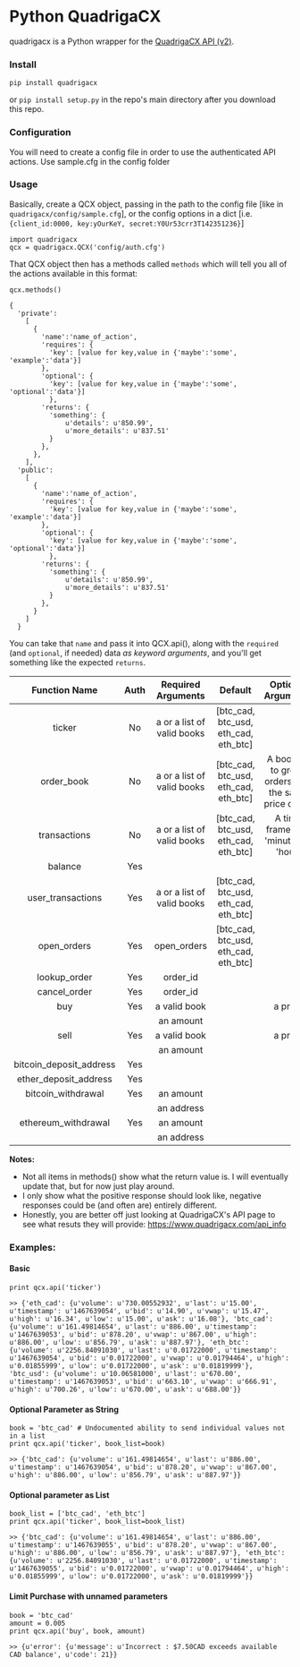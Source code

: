 # Python QuadrigaCX

quadrigacx is a Python wrapper for the [QuadrigaCX API (v2)](https://www.quadrigacx.com/api_info).

### Install

`pip install quadrigacx`

or `pip install setup.py` in the repo's main directory after you download this repo.

### Configuration

You will need to create a config file in order to use the authenticated API actions.
Use sample.cfg in the config folder

### Usage

Basically, create a QCX object, passing in the path to the config file [like in `quadrigacx/config/sample.cfg`], or the config options in a dict [i.e. `{client_id:0000, key:yOurKeY, secret:Y0Ur53crr3T142351236}`]

    import quadrigacx
    qcx = quadrigacx.QCX('config/auth.cfg')

That QCX object then has a methods called `methods` which will tell you all of the actions available in this format:

    qcx.methods()

    {
      'private':
        [
          {
            'name':'name_of_action',
            'requires': {
              'key': [value for key,value in {'maybe':'some', 'example':'data'}]
            },
            'optional': {
              'key': [value for key,value in {'maybe':'some', 'optional':'data'}]
              },
            'returns': {
              'something': {
                  u'details': u'850.99',
                  u'more_details': u'837.51'
              }
            },
          },
        ],
      'public':
        [
          {
            'name':'name_of_action',
            'requires': {
              'key': [value for key,value in {'maybe':'some', 'example':'data'}]
            },
            'optional': {
              'key': [value for key,value in {'maybe':'some', 'optional':'data'}]
              },
            'returns': {
              'something': {
                  u'details': u'850.99',
                  u'more_details': u'837.51'
              }
            },
          }
        ]
      }

You can take that `name` and pass it into QCX.api(), along with the `required` (and `optional`, if needed) data *as keyword arguments*, and you'll get something like the expected `returns`.


| **Function Name** | **Auth** | **Required Arguments** | **Default** | **Optional Arguments** | **Default** |
|:-----------------------:|:--------:|:--------------------------:|:------------------------------------:|:----------------------------------------------------:|:-----------:|
| ticker | No | a or a list of valid books | [btc_cad, btc_usd, eth_cad, eth_btc] |  |  |
| order_book | No | a or a list of valid books | [btc_cad, btc_usd, eth_cad, eth_btc] | A boolean to group orders with the same price or not |  False |
| transactions | No | a or a list of valid books | [btc_cad, btc_usd, eth_cad, eth_btc] | A time frame; last 'minute', or 'hour' | hour |
| balance | Yes |  |  |  |  |
| user_transactions | Yes | a or a list of valid books | [btc_cad, btc_usd, eth_cad, eth_btc] |  |  |
| open_orders | Yes | open_orders | [btc_cad, btc_usd, eth_cad, eth_btc] |  |  |
| lookup_order | Yes | order_id |  |  |  |
| cancel_order | Yes | order_id |  |  |  |
| buy | Yes | a valid book |  | a price |  |
|  |  | an amount |  |  |  |
| sell | Yes | a valid book |  | a price |  |
|  |  | an amount |  |  |  |
| bitcoin_deposit_address | Yes |  |  |  |  |
| ether_deposit_address | Yes |  |  |  |  |
| bitcoin_withdrawal | Yes | an amount |  |  |  |
|  |  | an address |  |  |  |
| ethereum_withdrawal | Yes | an amount |  |  |  |
|  |  | an address |  |  |  |


**Notes:**

* Not all items in methods() show what the return value is. I will eventually update that, but for now just play around.
* I only show what the positive response should look like, negative responses could be (and often are) entirely different.
* Honestly, you are better off just looking at QuadrigaCX's API page to see what resuts they will provide: https://www.quadrigacx.com/api_info

### Examples:

#### Basic
    print qcx.api('ticker')

    >> {'eth_cad': {u'volume': u'730.00552932', u'last': u'15.00', u'timestamp': u'1467639054', u'bid': u'14.90', u'vwap': u'15.47', u'high': u'16.34', u'low': u'15.00', u'ask': u'16.08'}, 'btc_cad': {u'volume': u'161.49814654', u'last': u'886.00', u'timestamp': u'1467639053', u'bid': u'878.20', u'vwap': u'867.00', u'high': u'886.00', u'low': u'856.79', u'ask': u'887.97'}, 'eth_btc': {u'volume': u'2256.84091030', u'last': u'0.01722000', u'timestamp': u'1467639054', u'bid': u'0.01722000', u'vwap': u'0.01794464', u'high': u'0.01855999', u'low': u'0.01722000', u'ask': u'0.01819999'}, 'btc_usd': {u'volume': u'10.06581000', u'last': u'670.00', u'timestamp': u'1467639053', u'bid': u'663.10', u'vwap': u'666.91', u'high': u'700.26', u'low': u'670.00', u'ask': u'688.00'}}


#### Optional Parameter as String

    book = 'btc_cad' # Undocumented ability to send individual values not in a list
    print qcx.api('ticker', book_list=book)

    >> {'btc_cad': {u'volume': u'161.49814654', u'last': u'886.00', u'timestamp': u'1467639054', u'bid': u'878.20', u'vwap': u'867.00', u'high': u'886.00', u'low': u'856.79', u'ask': u'887.97'}}

#### Optional parameter as List

    book_list = ['btc_cad', 'eth_btc']
    print qcx.api('ticker', book_list=book_list)

    >> {'btc_cad': {u'volume': u'161.49814654', u'last': u'886.00', u'timestamp': u'1467639055', u'bid': u'878.20', u'vwap': u'867.00', u'high': u'886.00', u'low': u'856.79', u'ask': u'887.97'}, 'eth_btc': {u'volume': u'2256.84091030', u'last': u'0.01722000', u'timestamp': u'1467639055', u'bid': u'0.01722000', u'vwap': u'0.01794464', u'high': u'0.01855999', u'low': u'0.01722000', u'ask': u'0.01819999'}}

#### Limit Purchase with unnamed parameters

    book = 'btc_cad'
    amount = 0.005
    print qcx.api('buy', book, amount)

    >> {u'error': {u'message': u'Incorrect : $7.50CAD exceeds available CAD balance', u'code': 21}}
